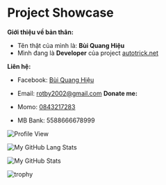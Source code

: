 # Project Showcase
**Giới thiệu về bản thân:**

 - Tên thật của mình là: **Bùi Quang Hiệu**
 - Mình đang là **Developer** của project [autotrick.net](https://autotrick.net)

**Liên hệ:**

 - Facebook: [Bùi Quang Hiệu](https://www.facebook.com/BQHieu.info)
 - Email: [rotby2002@gmail.com](mailto:rotby2002@gmail.com)
**Donate me:**

 - Momo: [0843217283](https://nhantien.momo.vn/0843217283)
 - MB Bank: 5588666678999
 
 ![Profile View](https://komarev.com/ghpvc/?username=rotby2002&style=flat-square)

![My GitHub Lang Stats](https://github-stats.agentbot.xyz/api/top-langs/?username=rotby2002&theme=tokyonight&layout=compact)

![My GitHub Stats](https://github-stats.agentbot.xyz/api?username=rotby2002&count_private=true&show_icons=true&theme=tokyonight)

![trophy](https://github-profile-trophy.vercel.app/?username=ryo-ma&theme=onedark)


